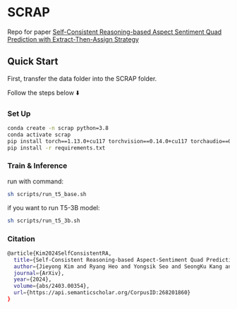 # SCRAP

Repo for paper [Self-Consistent Reasoning-based Aspect Sentiment Quad Prediction with Extract-Then-Assign Strategy](https://arxiv.org/abs/2403.00354)

## Quick Start

First, transfer the data folder into the SCRAP folder.

Follow the steps below ⬇️

### Set Up

```sh
conda create -n scrap python=3.8
conda activate scrap
pip install torch==1.13.0+cu117 torchvision==0.14.0+cu117 torchaudio==0.13.0 --extra-index-url https://download.pytorch.org/whl/cu117
pip install -r requirements.txt
```

### Train & Inference

run with command:

```sh
sh scripts/run_t5_base.sh
```

if you want to run T5-3B model:

```sh
sh scripts/run_t5_3b.sh
```

### Citation

```sh
@article{Kim2024SelfConsistentRA,
  title={Self-Consistent Reasoning-based Aspect-Sentiment Quad Prediction with Extract-Then-Assign Strategy},
  author={Jieyong Kim and Ryang Heo and Yongsik Seo and SeongKu Kang and Jinyoung Yeo and Dongha Lee},
  journal={ArXiv},
  year={2024},
  volume={abs/2403.00354},
  url={https://api.semanticscholar.org/CorpusID:268201860}
}
```
